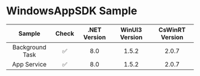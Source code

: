 # WindowsAppSDK Sample


|Sample|Check|.NET Version|WinUI3 Version|CsWinRT Version|
|:-:|:-:|:-:|:-:|:-:|
|Background Task|✅|8.0|1.5.2|2.0.7|
|App Service|✅ |8.0|1.5.2|2.0.7|


